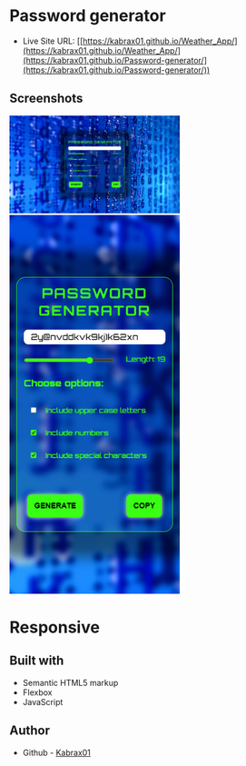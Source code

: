 # Password generator

- Live Site URL: [[https://kabrax01.github.io/Weather_App/](https://kabrax01.github.io/Weather_App/](https://kabrax01.github.io/Password-generator/](https://kabrax01.github.io/Password-generator/))

## Screenshots

<p display="flex">
<img src="/img/desktop.png" width="300">
<img src="/img/mobile.png" width="300">
</p>

# Responsive

## Built with

- Semantic HTML5 markup
- Flexbox
- JavaScript

## Author

- Github - [Kabrax01](https://github.com/Kabrax01)
